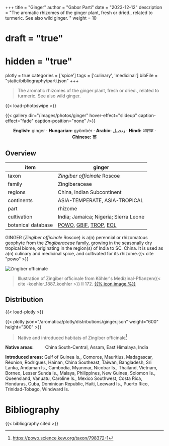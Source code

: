 +++
title = "Ginger"
author = "Gabor Parti"
date = "2023-12-12"
description = "The aromatic rhizomes of the ginger plant, fresh or dried., related to turmeric. See also wild ginger. "
weight = 10
# draft = "true"
# hidden = "true"
plotly = true
categories = ['spice']
tags = ['culinary', 'medicinal']
bibFile = "static/bibliography/parti.json"
+++

>The aromatic rhizomes of the ginger plant, fresh or dried., related to turmeric. See also wild ginger.  [<i class="fab fa-wikipedia-w"></i>](https://en.wikipedia.org/wiki/Ginger)

{{< load-photoswipe >}}

{{< gallery dir="/images/photos/ginger" hover-effect="slideup" caption-effect="fade" caption-position="none" />}}

<center>

**English:** ginger · **Hungarian:** gyömbér · **Arabic:** <span class="arabic-text" dir="rtl">زنجبيل</span> · **Hindi:** <span class="devanagari-text">अदरक </span> · **Chinese:** <span class="traditional-chinese-text">薑</span>

</center>

## Overview

|       item       |                                                                                      ginger                                                                                      |
|------------------|----------------------------------------------------------------------------------------------------------------------------------------------------------------------------------|
|       taxon      |                                                                           *Zingiber officinale* Roscoe                                                                           |
|      family      |                                                                                   Zingiberaceae                                                                                  |
|      regions     |                                                                            China, Indian Subcontinent                                                                            |
|    continents    |                                                                           ASIA-TEMPERATE, ASIA-TROPICAL                                                                          |
|       part       |                                                                                      rhizome                                                                                     |
|    cultivation   |                                                                       India; Jamaica; Nigeria; Sierra Leone                                                                      |
|botanical database|[POWO](https://powo.science.kew.org/taxon/798372-1), [GBIF](https://www.gbif.org/species/2757280), [TROP](https://tropicos.org/name/34500018), [EOL](https://eol.org/pages/987032)|

GINGER (*Zingiber officinale* Roscoe) is a(n) perennial or rhizomatous geophyte from the *Zingiberaceae* family, growing in the seasonally dry tropical biome, originating in the region(s) of India to SC. China. It is used as a(n) culinary and medicinal spice, and cultivated for its rhizome.{{< cite "powo" >}}

![Zingiber officinale](/images/illustrations/ginger.png?width=40rem "Illustration of Zingiber officinale from Köhler's Medizinal-Pflanzen")

>Illustration of Zingiber officinale from Köhler's Medizinal-Pflanzen{{< cite -koehler_1887_koehler >}} II 172. [{{% icon image %}}](https://www.biodiversitylibrary.org/item/10837#page/693/mode/1up)

## Distribution

{{< load-plotly >}}

{{< plotly json="/aromatica/plotly/distributions/ginger.json" weight="600" height="300" >}}

>Native and introduced habitats of Zingiber officinale[^powo]

[^powo]: https://powo.science.kew.org/taxon/798372-1

<p style="text-align:left;">

**Native areas:** &ensp; &ensp; &ensp; China South-Central, Assam, East Himalaya, India

**Introduced areas:** Gulf of Guinea Is., Comoros, Mauritius, Madagascar, Réunion, Rodrigues, Hainan, China Southeast, Taiwan, Bangladesh, Sri Lanka, Andaman Is., Cambodia, Myanmar, Nicobar Is., Thailand, Vietnam, Borneo, Lesser Sunda Is., Malaya, Philippines, New Guinea, Solomon Is., Queensland, Vanuatu, Caroline Is., Mexico Southwest, Costa Rica, Honduras, Cuba, Dominican Republic, Haiti, Leeward Is., Puerto Rico, Trinidad-Tobago, Windward Is.

</p>



# Bibliography

{{< bibliography cited >}}

